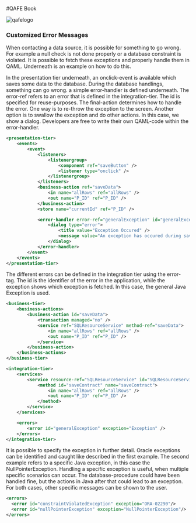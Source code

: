 #QAFE Book

![qafelogo](http://www.qafe.com/wp-content/themes/qafe2013/img/logo.png)

### Customized Error Messages
When contacting a data source, it is possible for something to go wrong. For example a null check is not done properly or a database constraint is violated. It is possible to fetch these exceptions and properly handle them in QAML. Underneath is an example on how to do this.

In the presentation tier underneath, an onclick-event is available which saves some data to the database. During the database handlings, something can go wrong. a simple error-handler is defined underneath.  The error-ref refers to an error that is defined in the integration-tier. The id is specified for reuse-purposes. The final-action determines how to handle the error. One way is to re-throw the exception to the screen. Another option is to swallow the exception and do other actions. In this case, we show a dialog. Developers are free to write their own QAML-code within the error-handler.
```XML
<presentation-tier>
	<events>
		<event>
			<listeners>
				<listenergroup>
					<component ref="saveButton" />
					<listener type="onclick" />
				</listenergroup>
			</listeners>
			<business-action ref="saveData">
				<in name="allRows" ref="allRows" />
				<out name="P_ID" ref="P_ID" />
			</business-action>
			<store name="currentId" ref="P_ID" />

			<error-handler error-ref="generalException" id="generalExceptionId" final-action="swallow">
				<dialog type="error">
					<title value="Exception Occured" />
					<message value="An exception has occured during saving. Please try again." />
				</dialog>
			</error-handler>
		</event>
	</events>
</presentation-tier>
```

The different errors can be defined in the integration tier using the error-tag. The id is the identifier of the error in the application, while the exception shows which exception is fetched. In this case, the general Java Exception is used.

```XML
<business-tier>
	<business-actions>
		<business-action id="saveData">
			<transaction managed="no" />
			<service ref="SQLResourceService" method-ref="saveData">
				<in name="allRows" ref="allRows" />
				<out name="P_ID" ref="P_ID" />
			</service>
		</business-action>
	</business-actions>
</business-tier>

<integration-tier>
	<services>
		<service resource-ref="SQLResourceService" id="SQLResourceService">
			<method id="saveContract" name="saveContract">
				<in name="allRows" ref="allRows" />
				<out name="P_ID" ref="P_ID" />
			</method>
		</service>
	</services>

	<errors>
		<error id="generalException" exception="Exception" />
	</errors>
</integration-tier>
```

It is possible to specify the exception in further detail. Oracle exceptions can be identified and caught like described in the first example. The second example refers to a specific Java exception, in this case the NullPointerException. Handling a specific exception is useful, when multiple specific scenarios can occur. The database-procedure could have been handled fine, but the actions in Java after that could lead to an exception. For both cases, other specific messages can be shown to the user.
```XML
<errors>
  <error id="constraintViolatedException" exception="ORA-02290"/>
  <error id="nullPointerException" exception="NullPointerException"/>
</errors>
```
